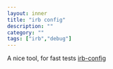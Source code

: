 ```yaml
---
layout: inner
title: "irb config"
description: ""
category: ""
tags: ["irb","debug"]
---
```

A nice tool, for fast tests [irb-config](https://github.com/nviennot/irb-config)
